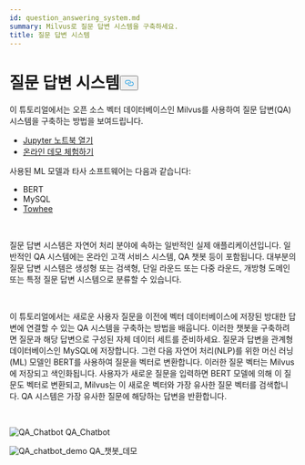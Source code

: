 ```yaml
---
id: question_answering_system.md
summary: Milvus로 질문 답변 시스템을 구축하세요.
title: 질문 답변 시스템
---
```

<h1 id="Question-Answering-System" class="common-anchor-header">질문 답변 시스템<button data-href="#Question-Answering-System" class="anchor-icon" translate="no">
      <svg translate="no"
        aria-hidden="true"
        focusable="false"
        height="20"
        version="1.1"
        viewBox="0 0 16 16"
        width="16"
      >
        <path
          fill="#0092E4"
          fill-rule="evenodd"
          d="M4 9h1v1H4c-1.5 0-3-1.69-3-3.5S2.55 3 4 3h4c1.45 0 3 1.69 3 3.5 0 1.41-.91 2.72-2 3.25V8.59c.58-.45 1-1.27 1-2.09C10 5.22 8.98 4 8 4H4c-.98 0-2 1.22-2 2.5S3 9 4 9zm9-3h-1v1h1c1 0 2 1.22 2 2.5S13.98 12 13 12H9c-.98 0-2-1.22-2-2.5 0-.83.42-1.64 1-2.09V6.25c-1.09.53-2 1.84-2 3.25C6 11.31 7.55 13 9 13h4c1.45 0 3-1.69 3-3.5S14.5 6 13 6z"
        ></path>
      </svg>
    </button></h1><p>이 튜토리얼에서는 오픈 소스 벡터 데이터베이스인 Milvus를 사용하여 질문 답변(QA) 시스템을 구축하는 방법을 보여드립니다.</p>
<ul>
<li><a href="https://github.com/towhee-io/examples/tree/main/nlp/question_answering">Jupyter 노트북 열기</a></li>
<li><a href="https://milvus.io/milvus-demos/">온라인 데모 체험하기</a></li>
</ul>
<p>사용된 ML 모델과 타사 소프트웨어는 다음과 같습니다:</p>
<ul>
<li>BERT</li>
<li>MySQL</li>
<li><a href="https://towhee.io/">Towhee</a></li>
</ul>
<p></br></p>
<p>질문 답변 시스템은 자연어 처리 분야에 속하는 일반적인 실제 애플리케이션입니다. 일반적인 QA 시스템에는 온라인 고객 서비스 시스템, QA 챗봇 등이 포함됩니다. 대부분의 질문 답변 시스템은 생성형 또는 검색형, 단일 라운드 또는 다중 라운드, 개방형 도메인 또는 특정 질문 답변 시스템으로 분류할 수 있습니다.</p>
<p></br></p>
<p>이 튜토리얼에서는 새로운 사용자 질문을 이전에 벡터 데이터베이스에 저장된 방대한 답변에 연결할 수 있는 QA 시스템을 구축하는 방법을 배웁니다. 이러한 챗봇을 구축하려면 질문과 해당 답변으로 구성된 자체 데이터 세트를 준비하세요. 질문과 답변을 관계형 데이터베이스인 MySQL에 저장합니다. 그런 다음 자연어 처리(NLP)를 위한 머신 러닝(ML) 모델인 BERT를 사용하여 질문을 벡터로 변환합니다. 이러한 질문 벡터는 Milvus에 저장되고 색인화됩니다.  사용자가 새로운 질문을 입력하면 BERT 모델에 의해 이 질문도 벡터로 변환되고, Milvus는 이 새로운 벡터와 가장 유사한 질문 벡터를 검색합니다. QA 시스템은 가장 유사한 질문에 해당하는 답변을 반환합니다.</p>
<p></br></p>
<p>
  
   <span class="img-wrapper"> <img translate="no" src="/docs/v2.5.x/assets/qa_chatbot.png" alt="QA_Chatbot" class="doc-image" id="qa_chatbot" />
   </span> <span class="img-wrapper"> <span>QA_Chatbot</span> </span></p>
<p>
  
   <span class="img-wrapper"> <img translate="no" src="/docs/v2.5.x/assets/qa_chatbot_demo.png" alt="QA_chatbot_demo" class="doc-image" id="qa_chatbot_demo" />
   </span> <span class="img-wrapper"> <span>QA_챗봇_데모</span> </span></p>
